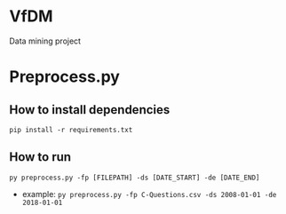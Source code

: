 # VfDM
Data mining project

# Preprocess.py
## How to install dependencies

`pip install -r requirements.txt`
## How to run

`py preprocess.py -fp [FILEPATH] -ds [DATE_START] -de [DATE_END]`

- example: `py preprocess.py -fp C-Questions.csv -ds 2008-01-01 -de 2018-01-01`